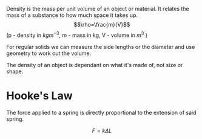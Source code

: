 Density is the mass per unit volume of an object or material. It relates the mass of a substance to how much space it takes up.
$$\rho=\frac{m}{V}$$
(p - density in $kgm^{-3}$, m - mass in kg, V - volume in $m^3$ )

For regular solids we can measure the side lengths or the diameter and use geometry to work out the volume.

The density of an object is dependant on what it's made of, not size or shape.

# Hooke's Law
The force applied to a spring is directly proportional to the extension of said spring.

$$F=k\Delta L$$